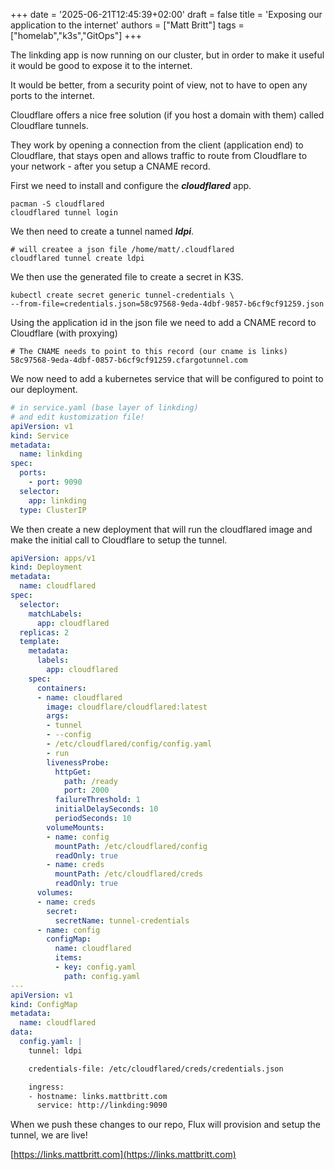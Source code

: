 +++
date = '2025-06-21T12:45:39+02:00'
draft = false
title = 'Exposing our application to the internet'
authors = ["Matt Britt"]
tags = ["homelab","k3s","GitOps"]
+++

The linkding app is now running on our cluster, but in order to make it useful it would be good to expose it to the internet.

<!--more-->

It would be better, from a security point of view, not to have to open any ports to the internet.

Cloudflare offers a nice free solution (if you host a domain with them) called Cloudflare tunnels.

They work by opening a connection from the client (application end) to Cloudflare, that stays open and allows traffic to route from Cloudflare to your network - after you setup a CNAME record.

First we need to install and configure the ___cloudflared___ app.

```shell
pacman -S cloudflared
cloudflared tunnel login
```

We then need to create a tunnel named ___ldpi___.

```shell
# will createe a json file /home/matt/.cloudflared
cloudflared tunnel create ldpi
```

We then use the generated file to create a secret in K3S.

```shell
kubectl create secret generic tunnel-credentials \
--from-file=credentials.json=58c97568-9eda-4dbf-9857-b6cf9cf91259.json
```

Using the application id in the json file we need to add a CNAME record to Cloudflare (with proxying)

```shell
# The CNAME needs to point to this record (our cname is links)
58c97568-9eda-4dbf-0857-b6cf9cf91259.cfargotunnel.com
```

We now need to add a kubernetes service that will be configured to point to our deployment.

```yaml
# in service.yaml (base layer of linkding)
# and edit kustomization file!
apiVersion: v1
kind: Service
metadata:
  name: linkding
spec:
  ports:
    - port: 9090
  selector:
    app: linkding
  type: ClusterIP

```

We then create a new deployment that will run the cloudflared image and make the initial call to Cloudflare to setup the tunnel.

```yaml
apiVersion: apps/v1
kind: Deployment
metadata:
  name: cloudflared
spec:
  selector:
    matchLabels:
      app: cloudflared
  replicas: 2 
  template:
    metadata:
      labels:
        app: cloudflared
    spec:
      containers:
      - name: cloudflared
        image: cloudflare/cloudflared:latest
        args:
        - tunnel
        - --config
        - /etc/cloudflared/config/config.yaml
        - run
        livenessProbe:
          httpGet:
            path: /ready
            port: 2000
          failureThreshold: 1
          initialDelaySeconds: 10
          periodSeconds: 10
        volumeMounts:
        - name: config
          mountPath: /etc/cloudflared/config
          readOnly: true
        - name: creds
          mountPath: /etc/cloudflared/creds
          readOnly: true
      volumes:
      - name: creds
        secret:
          secretName: tunnel-credentials
      - name: config
        configMap:
          name: cloudflared
          items:
          - key: config.yaml
            path: config.yaml
---
apiVersion: v1
kind: ConfigMap
metadata:
  name: cloudflared
data:
  config.yaml: |
    tunnel: ldpi

    credentials-file: /etc/cloudflared/creds/credentials.json

    ingress:
    - hostname: links.mattbritt.com
      service: http://linkding:9090
```

When we push these changes to our repo, Flux will provision and setup the tunnel, we are live!

[https://links.mattbritt.com](https://links.mattbritt.com)
